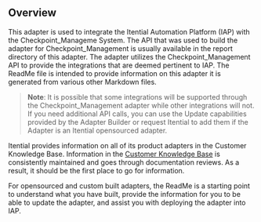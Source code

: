## Overview

This adapter is used to integrate the Itential Automation Platform (IAP) with the Checkpoint_Manageme System. The API that was used to build the adapter for Checkpoint_Management is usually available in the report directory of this adapter. The adapter utilizes the Checkpoint_Management API to provide the integrations that are deemed pertinent to IAP. The ReadMe file is intended to provide information on this adapter it is generated from various other Markdown files.

>**Note**: It is possible that some integrations will be supported through the Checkpoint_Management adapter while other integrations will not. If you need additional API calls, you can use the Update capabilities provided by the Adapter Builder or request Itential to add them if the Adapter is an Itential opensourced adapter.

Itential provides information on all of its product adapters in the Customer Knowledge Base. Information in the <a href="https://itential.atlassian.net/servicedesk/customer/portals" target="_blank">Customer Knowledge Base</a> is consistently maintained and goes through documentation reviews. As a result, it should be the first place to go for information.

For opensourced and custom built adapters, the ReadMe is a starting point to understand what you have built, provide the information for you to be able to update the adapter, and assist you with deploying the adapter into IAP.
